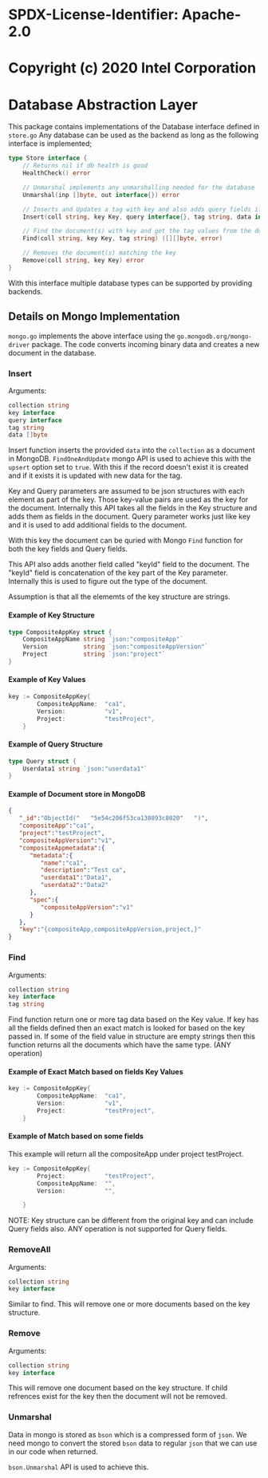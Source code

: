 # SPDX-License-Identifier: Apache-2.0
# Copyright (c) 2020 Intel Corporation

# Database Abstraction Layer

This package contains implementations of the Database interface defined in `store.go`
Any database can be used as the backend as long as the following interface is implemented;

```go
type Store interface {
	// Returns nil if db health is good
	HealthCheck() error

	// Unmarshal implements any unmarshalling needed for the database
	Unmarshal(inp []byte, out interface{}) error

	// Inserts and Updates a tag with key and also adds query fields if provided
	Insert(coll string, key Key, query interface{}, tag string, data interface{}) error

	// Find the document(s) with key and get the tag values from the document(s)
	Find(coll string, key Key, tag string) ([][]byte, error)

	// Removes the document(s) matching the key
	Remove(coll string, key Key) error
}
```

With this interface multiple database types can be supported by providing backends.

## Details on Mongo Implementation

`mongo.go` implements the above interface using the `go.mongodb.org/mongo-driver` package.
The code converts incoming binary data and creates a new document in the database.

### Insert

Arguments:
```go
collection string
key interface
query interface
tag string
data []byte
```

Insert function inserts the provided `data` into the `collection` as a document in MongoDB. `FindOneAndUpdate` mongo API is used to achieve this with the `upsert` option set to `true`. With this if the record doesn't exist it is created and if it exists it is updated with new data for the tag.

Key and Query parameters are assumed to be json structures with each element as part of the key. Those key-value pairs are used as the key for the document.
Internally this API takes all the fields in the Key structure and adds them as fields in the document. Query parameter works just like key and it is used to add additional fields to the document.

With this key the document can be quried with Mongo `Find` function for both the key fields and Query fields.

This API also adds another field called "keyId" field to the document. The "keyId" field is concatenation of the key part of the Key parameter. Internally this is used to figure out the type of the document.

Assumption is that all the elememts of the key structure are strings.

#### Example of Key Structure
```go
type CompositeAppKey struct {
	CompositeAppName string `json:"compositeApp"`
	Version          string `json:"compositeAppVersion"`
	Project          string `json:"project"`
}
```
#### Example of Key Values
```go
key := CompositeAppKey{
		CompositeAppName:  "ca1",
		Version:           "v1",
		Project:           "testProject",
	}
```

#### Example of Query Structure
```go
type Query struct {
	Userdata1 string `json:"userdata1"`
}
```
#### Example of Document store in MongoDB
```json
{
   "_id":"ObjectId("   "5e54c206f53ca130893c8020"   ")",
   "compositeApp":"ca1",
   "project":"testProject",
   "compositeAppVersion":"v1",
   "compositeAppmetadata":{
      "metadata":{
         "name":"ca1",
         "description":"Test ca",
         "userdata1":"Data1",
         "userdata2":"Data2"
      },
      "spec":{
         "compositeAppVersion":"v1"
      }
   },
   "key":"{compositeApp,compositeAppVersion,project,}"
}
```

### Find

Arguments:
```go
collection string
key interface
tag string
```

Find function return one or more tag data based on the Key value. If key has all the fields defined then an exact match is looked for based on the key passed in.
If some of the field value in structure are empty strings then this function returns all the documents which have the same type. (ANY operation)

#### Example of Exact Match based on fields Key Values
```go
key := CompositeAppKey{
		CompositeAppName:  "ca1",
		Version:           "v1",
		Project:           "testProject",
	}
```

#### Example of Match based on some fields
This example will return all the compositeApp under project testProject.
```go
key := CompositeAppKey{
		Project:           "testProject",
		CompositeAppName:  "",
		Version:           "",

	}
```

NOTE: Key structure can be different from the original key and can include Query fields also. ANY operation is not supported for Query fields.

### RemoveAll

Arguments:
```go
collection string
key interface
```
Similar to find. This will remove one or more documents based on the key structure.

### Remove

Arguments:
```go
collection string
key interface
```
This will remove one document based on the key structure. If child refrences exist for the key then the document will not be removed.

### Unmarshal

Data in mongo is stored as `bson` which is a compressed form of `json`. We need mongo to convert the stored `bson` data to regular `json`
that we can use in our code when returned.

`bson.Unmarshal` API is used to achieve this.



